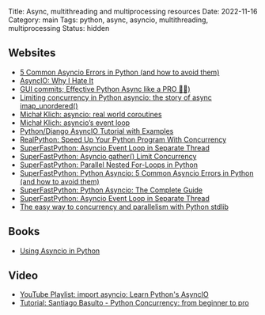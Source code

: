 Title: Async, multithreading and multiprocessing resources
Date: 2022-11-16
Category: main
Tags: python, async, asyncio, multithreading, multiprocessing
Status: hidden

## Websites

- [5 Common Asyncio Errors in Python (and how to avoid them)](https://superfastpython.com/asyncio-common-errors/)
- [AsyncIO: Why I Hate It](https://charlesleifer.com/blog/asyncio/)
- [GUI commits; Effective Python Async like a PRO 🐍🔀)](https://guicommits.com/effective-python-async-like-a-pro/)
- [Limiting concurrency in Python asyncio: the story of async imap_unordered()](https://death.andgravity.com/limit-concurrency)
- [Michał Klich: asyncio: real world coroutines](https://klichx.dev/2023/08/03/asyncio-real-world-coroutines/)
- [Michał Klich: asyncio’s event loop](https://klichx.dev/2022/12/28/asyncios-event-loop/)
- [Python/Django AsyncIO Tutorial with Examples ](https://djangostars.com/blog/asynchronous-programming-in-python-asyncio/)
- [RealPython: Speed Up Your Python Program With Concurrency](https://realpython.com/python-concurrency/)
- [SuperFastPython: Asyncio Event Loop in Separate Thread](https://superfastpython.com/asyncio-event-loop-separate-thread/)
- [SuperFastPython: Asyncio gather() Limit Concurrency](https://superfastpython.com/asyncio-gather-limit-concurrency/)
- [SuperFastPython: Parallel Nested For-Loops in Python](https://superfastpython.com/parallel-nested-for-loops-in-python/#Single_Process_Pool_and_Shared_Queue_unbounded)
- [SuperFastPython: Python Asyncio: 5 Common Asyncio Errors in Python (and how to avoid them)](https://superfastpython.com/asyncio-common-errors/)
- [SuperFastPython: Python Asyncio: The Complete Guide](https://superfastpython.com/python-asyncio/)
- [SuperFastPython: Asyncio Event Loop in Separate Thread](https://superfastpython.com/asyncio-event-loop-separate-thread/)
- [The easy way to concurrency and parallelism with Python stdlib ](https://www.bitecode.dev/p/the-easy-way-to-concurrency-and-parallelism)

## Books

- [Using Asyncio in Python](https://www.oreilly.com/library/view/using-asyncio-in/9781492075325/)

## Video

- [YouTube Playlist: import asyncio: Learn Python's AsyncIO](https://www.youtube.com/playlist?list=PLhNSoGM2ik6SIkVGXWBwerucXjgP1rHmB)
- [Tutorial: Santiago Basulto - Python Concurrency: from beginner to pro](https://www.youtube.com/watch?v=18B1pznaU1o)
